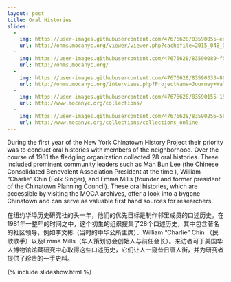 ```yaml
---
layout: post
title: Oral Histories 
slides:
  -
    img: https://user-images.githubusercontent.com/47676628/83590055-ea80c480-a522-11ea-954e-42deda254175.jpg
    url: http://ohms.mocanyc.org/viewer/viewer.php?cachefile=2015_048_001_1530026191.xml
  -
    img: https://user-images.githubusercontent.com/47676628/83590089-f53b5980-a522-11ea-8863-abfed83195ac.jpg
    url: http://ohms.mocanyc.org/
  -
    img: https://user-images.githubusercontent.com/47676628/83590333-86aacb80-a523-11ea-8e07-6b5071e1142a.jpg
    url: http://ohms.mocanyc.org/interviews.php?ProjectName=Journey+Wall
  -
    img: https://user-images.githubusercontent.com/47676628/83590155-156b1880-a523-11ea-995a-94ca192eee63.jpg
    url: http://www.mocanyc.org/collections/
  -
    img: https://user-images.githubusercontent.com/47676628/83590256-56fbc380-a523-11ea-8568-3066f4a771db.jpg
    url: http://www.mocanyc.org/collections/collections_online 
---
```


During the first year of the New York Chinatown History Project their priority was to conduct oral histories with members of the neighborhood.  Over the course of 1981 the fledgling organization collected 28 oral histories.  These included prominent community leaders such as Man Bun Lee (the Chinese Consolidated Benevolent Association President at the time ), William “Charlie” Chin (Folk Singer), and Emma Mills (founder and former president of the Chinatown Planning Council).  These oral histories, which are accessible by visiting the MOCA archives, offer a look into a bygone Chinatown and can serve as valuable first hand sources for researchers.  

在纽约华埠历史研究社的头一年，他们的优先目标是制作邻里成员的口述历史。在1981年一整年的时间之中，这个初生的组织搜集了28个口述历史，其中包含著名的社区领导，例如李文彬（当时的中华公所主席）、William “Charlie” Chin （民歌歌手）以及Emma Mills（华人策划协会创始人与前任会长）。来访者可于美国华人博物馆馆藏研究中心取得这些口述历史，它们让人一窥昔日唐人街，并为研究者提供了珍贵的一手史料。

{% include slideshow.html %}
